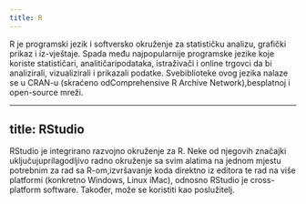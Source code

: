 ```yaml
---
title: R
---
```


R je programski jezik i softversko okruženje za statističku analizu, grafički prikaz i iz-vještaje. Spada među najpopularnije programske jezike koje koriste statističari, analitičaripodataka, istraživači i online trgovci da bi analizirali, vizualizirali i prikazali podatke. Svebiblioteke ovog jezika nalaze se u CRAN-u (skraćeno odComprehensive R Archive Network),besplatnoj i open-source mreži.

---
title: RStudio
---

RStudio je integrirano razvojno okruženje za R. Neke od njegovih značajki uključujuprilagodljivo radno okruženje sa svim alatima na jednom mjestu potrebnim za rad sa R-om,izvršavanje koda direktno iz editora te rad na više platformi (konkretno Windows, Linux iMac), odnosno RStudio je cross-platform software. Također, može se koristiti kao poslužitelj.